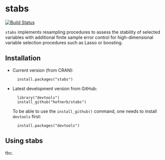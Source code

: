 stabs
=====

[![Build Status](https://travis-ci.org/hofnerb/stabs.svg)](https://travis-ci.org/hofnerb/stabs)

`stabs` implements resampling procedures to assess the stability of selected
variables with additional finite sample error control for high-dimensional
variable selection procedures such as Lasso or boosting.

## Installation

- Current version (from CRAN): 

        install.packages("stabs")

- Latest development version from GitHub:

        library("devtools")
        install_github("hofnerb/stabs")

  To be able to use the `install_github()` command, one needs to install `devtools` first:
  
        install.packages("devtools")

## Using stabs

tbc.
